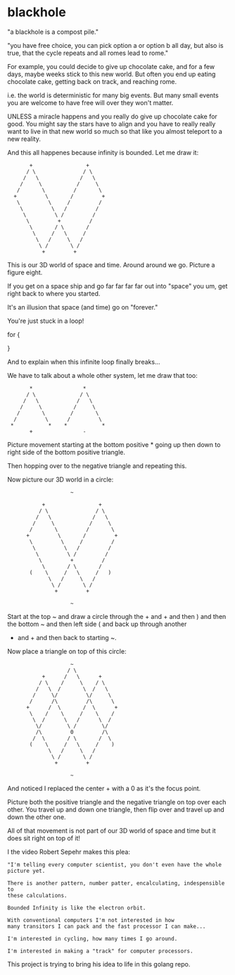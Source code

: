 # blackhole

"a blackhole is a compost pile."

"you have free choice, you can pick option a or option b all day, but also is true, that the cycle repeats and all romes lead to rome."

For example, you could decide to give up chocolate cake, and for a few days, maybe weeks stick to this new world. But often you end up eating chocolate cake, getting back on track, and reaching rome.

i.e. the world is deterministic for many big events. But many small events you are welcome to have free will over they won't matter.

UNLESS a miracle happens and you really do give up chocolate cake for good. You might say the stars have to align and you have to really really want to live in that new world so much so that like you almost teleport to a new reality.

And this all happenes because infinity is bounded. Let me draw it:

           +                 +
          / \               / \
         /   \             /   \
        /     \           /     \
       /       \         /       \
      +         \       /         +
       \         \     /         /  
        \         \   /         /  
         \         \ /         /  
          \         +         /
           \       / \       /
            \     /   \     /
             \   /     \   /
              \ /       \ /
               +         +


This is our 3D world of space and time. Around around we go. Picture a figure eight.

If you get on a space ship and go far far far far out into "space" you um, get right back
to where you started.

It's an illusion that space (and time) go on "forever."

You're just stuck in a loop!

for {


}

And to explain when this infinite loop finally breaks...

We have to talk about a whole other system, let me draw that too:


```
       *                *
      / \              / \
     /   \            /   \
    /     \          /     \
   /       \        /       \
  /         \      /         \
 *           *    *           *
       +                -
```

Picture movement starting at the bottom positive * going up
then down to right side of the bottom positive triangle.

Then hopping over to the negative triangle and repeating this.

Now picture our 3D world in a circle:

```
                    ~
                    
           +                 +
          / \               / \
         /   \             /   \
        /     \           /     \
       /       \         /       \
      +         \       /         +
       \         \     /         /  
        \         \   /         /  
         \         \ /         /         
          \         +         /
           \       / \       /
       (    \     /   \     /   )         
             \   /     \   /      
              \ /       \ /
               +         +

                    ~

```

Start at the top ~ and draw a circle through the + and + and then )
and then the bottom ~ and then left side ( and back up through another
+ and + and then back to starting ~.

Now place a triangle on top of this circle:

```
                    ~
                   / \ 
           +      /   \      +
          / \    /     \    / \
         /   \  /       \  /   \
        /     \/         \/     \
       /      /\         /\      \
      +      /  \       /  \      +
       \    /    \     /    \    /  
        \  /      \   /      \  /  
         \/        \ /        \/         
         /\         0         /\
        /  \       / \       /  \
       (    \     /   \     /    )     
             \   /     \   /      
              \ /       \ /
               +         +

                    ~

```

And noticed I replaced the center + with a 0 as it's the focus point.

Picture both the positive triangle and the negative triangle on top
over each other. You travel up and down one triangle, then flip over
and travel up and down the other one.

All of that movement is not part of our 3D world of space and time
but it does sit right on top of it!

I the video Robert Sepehr makes this plea:

```
"I'm telling every computer scientist, you don't even have the whole
picture yet.

There is another pattern, number patter, encalculating, indespensible to
these calculations.

Bounded Infinity is like the electron orbit.

With conventional computers I'm not interested in how
many transitors I can pack and the fast processor I can make...

I'm interested in cycling, how many times I go around.

I'm interested in making a "track" for computer processors.
```

This project is trying to bring his idea to life in this golang repo.


